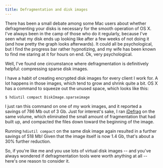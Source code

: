 ```yaml
---
title: Defragmentation and disk images
---
```


There has been a small debate among some Mac users about whether defragmenting your disks is necessary for the smooth operation of OS X.  I've always been in the camp of those who do it regularly, because I've seen what my disk ends up looking like after a few weeks of not doing it (and how pretty the graph looks afterwards).  It could all be psychological, but I find the progress bar rather hypnotizing, and my wife has been known to find me staring at it for hours on end.  Ok, very psychological.

Well, I've found one circumstance where defragmentation is definitively helpful: compressing sparse disk images.

<!--more-->
I have a habit of creating encrypted disk images for every client I work for.  A lot happens in those images, which tend to grow and shrink quite a bit.  OS X has a command to squeeze out the unused space, which looks like this:

    $ hdiutil compact DiskImage.sparseimage

I just ran this command on one of my work images, and it reported a savings of 786 Mb out of 3 Gb.  Just for interest's sake, I ran [iDefrag][] on the same volume, which eliminated the small amount of fragmentation that had built up, and compacted the files down toward the beginning of the image.

Running `hdiutil compact` on the same disk image again resulted in a further savings of 518 Mb!  Given that the image itself is now 1.4 Gb, that's about a 30% further reduction.

So, if you're like me and you use lots of virtual disk images -- and you've always wondered if defragmentation tools were worth anything at all -- here's one reason to consider it.

[iDefrag]: http://www.coriolis-systems.com/iDefrag.php

